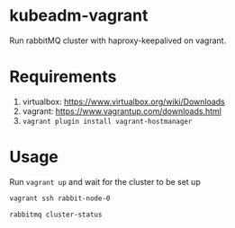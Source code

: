 # kubeadm-vagrant

Run rabbitMQ cluster with haproxy-keepalived on vagrant.

# Requirements

1. virtualbox: https://www.virtualbox.org/wiki/Downloads
2. vagrant: https://www.vagrantup.com/downloads.html
3. `vagrant plugin install vagrant-hostmanager`

# Usage

Run `vagrant up` and wait for the cluster to be set up

```bash
vagrant ssh rabbit-node-0

rabbitmq cluster-status
```
